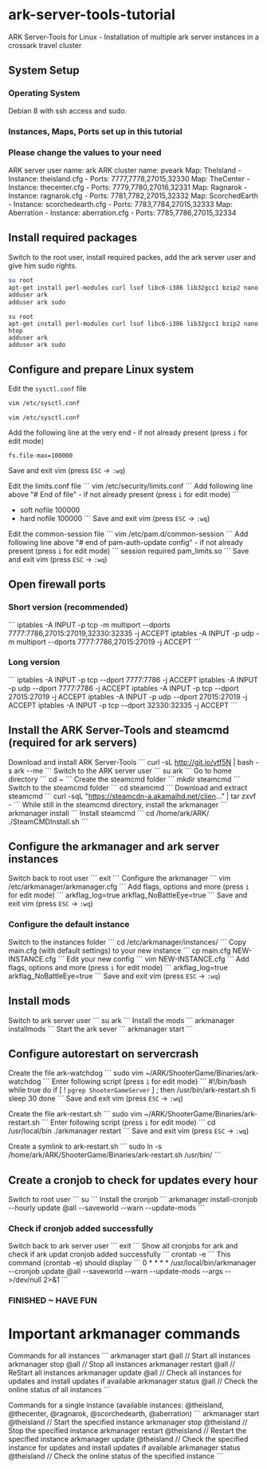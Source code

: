 # ark-server-tools-tutorial
ARK Server-Tools for Linux - Installation of multiple ark server instances in a crossark travel cluster

## System Setup ##

### Operating System ###
Debian 8 with ssh access and sudo.

### Instances, Maps, Ports set up in this tutorial ###
### Please change the values to your need ###
ARK server user name: ark
ARK cluster name: pveark
Map: TheIsland - Instance: theisland.cfg - Ports: 7777,7778,27015,32330
Map: TheCenter - Instance: thecenter.cfg - Ports: 7779,7780,27016,32331
Map: Ragnarok - Instance: ragnarok.cfg - Ports: 7781,7782,27015,32332
Map: ScorchedEarth - Instance: scorchedearth.cfg - Ports: 7783,7784,27015,32333
Map: Aberration - Instance: aberration.cfg - Ports: 7785,7786,27015,32334

## Install required packages ##
Switch to the root user, install required packes, add the ark server user and give him sudo rights.

```bash
su root
apt-get install perl-modules curl lsof libc6-i386 lib32gcc1 bzip2 nano htop
adduser ark
adduser ark sudo
```

```
su root
apt-get install perl-modules curl lsof libc6-i386 lib32gcc1 bzip2 nano htop
adduser ark
adduser ark sudo
```

## Configure and prepare Linux system ##
Edit the `sysctl.conf` file

```bash
vim /etc/sysctl.conf
```

```
vim /etc/sysctl.conf
```

Add the following line at the very end - if not already present (press `i` for edit mode)
```
fs.file-max=100000
```
Save and exit vim (press `ESC` -> `:wq`)

Edit the limits.conf file
´´´
vim /etc/security/limits.conf
´´´
Add following line above "# End of file" - if not already present (press `i` for edit mode)
´´´
* soft nofile 100000
* hard nofile 100000
´´´
Save and exit vim (press `ESC` -> `:wq`)

Edit the common-session file
´´´
vim /etc/pam.d/common-session
´´´
Add following line above "# end of pam-auth-update config" - if not already present (press `i` for edit mode)
´´´
session required pam_limits.so
´´´
Save and exit vim (press `ESC` -> `:wq`)

## Open firewall ports ##

### Short version (recommended) ###
´´´
iptables -A INPUT -p tcp -m multiport --dports 7777:7786,27015:27019,32330:32335 -j ACCEPT
iptables -A INPUT -p udp -m multiport --dports 7777:7786,27015:27019 -j ACCEPT
´´´
### Long version ###
´´´
iptables -A INPUT -p tcp --dport 7777:7786 -j ACCEPT
iptables -A INPUT -p udp --dport 7777:7786 -j ACCEPT
iptables -A INPUT -p tcp --dport 27015:27019 -j ACCEPT
iptables -A INPUT -p udp --dport 27015:27019 -j ACCEPT
iptables -A INPUT -p tcp --dport 32330:32335 -j ACCEPT
´´´
## Install the ARK Server-Tools and steamcmd (required for ark servers) ##

Download and install ARK Server-Tools
´´´
curl -sL http://git.io/vtf5N | bash -s ark --me
´´´
Switch to the ARK server user
´´´
su ark
´´´
Go to home directory
´´´
cd ~
´´´
Create the steamcmd folder
´´´
mkdir steamcmd
´´´
Switch to the steamcmd folder
´´´
cd steamcmd
´´´
Download and extract steamcmd
´´´
curl -sqL "https://steamcdn-a.akamaihd.net/clien..." | tar zxvf -
´´´
While still in the steamcmd directory, install the arkmanager
´´´
arkmanager install
´´´
Install steamcmd
´´´
cd /home/ark/ARK/
./SteamCMDInstall.sh
´´´

## Configure the arkmanager and ark server instances ##
Switch back to root user
´´´
exit
´´´
Configure the arkmanager
´´´
vim /etc/arkmanager/arkmanager.cfg
´´´
Add flags, options and more (press `i` for edit mode)
´´´
arkflag_log=true
arkflag_NoBattleEye=true
´´´
Save and exit vim (press `ESC` -> `:wq`)

### Configure the default instance ###
Switch to the instances folder
´´´
cd /etc/arkmanager/instances/
´´´
Copy main.cfg (with default settings) to your new instance
´´´
cp main.cfg NEW-INSTANCE.cfg
´´´
Edit your new config
´´´
vim NEW-INSTANCE.cfg
´´´
Add flags, options and more (press `i` for edit mode)
´´´
arkflag_log=true
arkflag_NoBattleEye=true
´´´
Save and exit vim (press `ESC` -> `:wq`)

## Install mods ##
Switch to ark server user
´´´
su ark
´´´
Install the mods
´´´
arkmanager installmods
´´´
Start the ark sever
´´´
arkmanager start
´´´

## Configure autorestart on servercrash ##
Create the file ark-watchdog
´´´
sudo vim ~/ARK/ShooterGame/Binaries/ark-watchdog
´´´
Enter following script (press `i` for edit mode)
´´´
#!/bin/bash
while true
do
if [ ! `pgrep ShooterGameServer` ] ; then
/usr/bin/ark-restart.sh
fi
sleep 30
done
´´´
Save and exit vim (press `ESC` -> `:wq`)

Create the file ark-restart.sh
´´´
sudo vim ~/ARK/ShooterGame/Binaries/ark-restart.sh
´´´
Enter following script (press `i` for edit mode)
´´´
cd /usr/local/bin
./arkmanager restart
´´´
Save and exit vim (press `ESC` -> `:wq`)

Create a symlink to ark-restart.sh
´´´
sudo ln -s /home/ark/ARK/ShooterGame/Binaries/ark-restart.sh /usr/bin/
´´´

## Create a cronjob to check for updates every hour ##
Switch to root user
´´´	
su
´´´
Install the cronjob
´´´
arkmanager install-cronjob --hourly update @all --saveworld --warn --update-mods
´´´

### Check if cronjob added successfully
Switch back to ark server user
´´´
exit
´´´
Show all cronjobs for ark and check if ark updat cronjob added successfully
´´´
crontab -e
´´´
This command (crontab -e) should display
´´´
0 * * * * /usr/local/bin/arkmanager --cronjob update @all  --saveworld --warn --update-mods --args  -- >/dev/null 2>&1
´´´

### FINISHED ~ HAVE FUN ###

# Important arkmanager commands #
Commands for all instances
´´´
arkmanager start @all // Start all instances
arkmanager stop @all // Stop all instances
arkmanager restart @all // ReStart all instances
arkmanager update @all // Check all instances for updates and install updates if available
arkmanager status @all // Check the online status of all instances
´´´

Commands for a single instance (available instances: @theisland, @thecenter, @ragnarok, @scorchedearth, @aberration)
´´´
arkmanager start @theisland // Start the specified instance
arkmanager stop @theisland // Stop the specified instance
arkmanager restart @theisland // Restart the specified instance
arkmanager update @theisland // Check the specified instance for updates and install updates if available
arkmanager status @theisland // Check the online status of the specified instance
´´´
